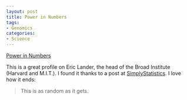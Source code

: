 ```yaml
---
layout: post
title: Power in Numbers
tags:
- Genomics
categories:
- Science
---
```

<a href="http://www.nytimes.com/2012/01/03/science/broad-institute-director-finds-power-in-numbers.html">Power in Numbers</a><br/><p>This is a great profile on Eric Lander, the head of the Broad Institute (Harvard and M.I.T.). I found it thanks to a post at <a href="http://simplystatistics.tumblr.com/post/15522150769/sunday-data-statistics-link-roundup">SimplyStatistics</a>. I love how it ends:</p>

> <p>This is as random as it gets.</p>
